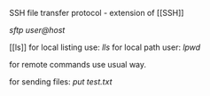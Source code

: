SSH file transfer protocol - extension of [[SSH]]

*sftp user@host*

[[ls]]
for local listing use: *lls*
for local path user: *lpwd*

for remote commands use usual way.

for sending files: *put test.txt*